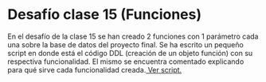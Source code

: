 # Desafío clase 15 (Funciones)

En el desafío de la clase 15 se han creado 2 funciones con 1 parámetro cada una sobre la base de datos del proyecto final.
Se ha escrito un pequeño script en donde está el código DDL (creación de un objeto función) con su respectiva funcionalidad. El mismo se encuentra comentado explicando para qué sirve cada funcionalidad creada.<a href="http://"> Ver script.</a>